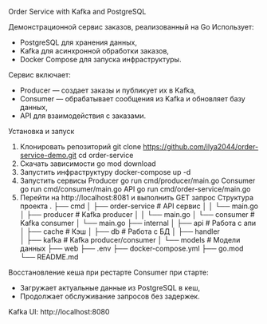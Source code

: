 Order Service with Kafka and PostgreSQL

Демонстрационной сервис заказов, реализованный на Go
Использует:
- PostgreSQL для хранения данных,
- Kafka для асинхронной обработки заказов,
- Docker Compose для запуска инфраструктуры.

Сервис включает:
- Producer — создает заказы и публикует их в Kafka,
- Consumer — обрабатывает сообщения из Kafka и обновляет базу данных,
- API для взаимодействия с заказами.

Установка и запуск

1. Клонировать репозиторий
git clone https://github.com/ilya2044/order-service-demo.git
cd order-service
2. Скачать зависимости
go mod download
3. Запустить инфраструктуру
docker-compose up -d
4. Запустить сервисы
Producer
go run cmd/producer/main.go
Consumer
go run cmd/consumer/main.go
API
go run cmd/order-service/main.go
5. Перейти на http://localhost:8081 и выполнить GET запрос
Структура проекта
.
├── cmd
│   ├── order-service   # API сервис
│   │   └── main.go
│   ├── producer        # Kafka producer
│   │   └── main.go
│   └── consumer        # Kafka consumer
│       └── main.go
├── internal
│   ├── api             # Работа с апи
│   ├── cache           # Кэш
│   ├── db              # Работа с БД
│   ├── handler          
│   ├── kafka           # Kafka producer/consumer
│   └── models          # Модели данных
├── web
├── .env
├── docker-compose.yml
├── go.mod
└── README.md

Восстановление кеша при рестарте
Consumer при старте:
- Загружает актуальные данные из PostgreSQL в кеш,
- Продолжает обслуживание запросов без задержек.

Kafka UI:
http://localhost:8080




